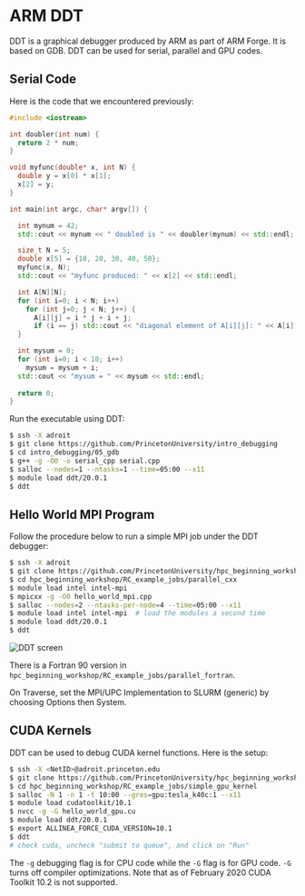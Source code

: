 # ARM DDT

DDT is a graphical debugger produced by ARM as part of ARM Forge. It is based on GDB. DDT can be used for serial, parallel and GPU codes.

## Serial Code

Here is the code that we encountered previously:

```c++
#include <iostream>

int doubler(int num) {
  return 2 * num;
}

void myfunc(double* x, int N) {
  double y = x[0] * x[1];
  x[2] = y;
}

int main(int argc, char* argv[]) {

  int mynum = 42;
  std::cout << mynum << " doubled is " << doubler(mynum) << std::endl;

  size_t N = 5;
  double x[5] = {10, 20, 30, 40, 50};
  myfunc(x, N);
  std::cout << "myfunc produced: " << x[2] << std::endl;

  int A[N][N];
  for (int i=0; i < N; i++)
    for (int j=0; j < N; j++) {
      A[i][j] = i * j + i + j;
      if (i == j) std::cout << "diagonal element of A[i][j]: " << A[i][j] << std::endl;
  }

  int mysum = 0;
  for (int i=0; i < 10; i++)
    mysum = mysum + i;
  std::cout << "mysum = " << mysum << std::endl;
 
  return 0;
}
```

Run the executable using DDT:

```bash
$ ssh -X adroit
$ git clone https://github.com/PrincetonUniversity/intro_debugging
$ cd intro_debugging/05_gdb
$ g++ -g -O0 -o serial_cpp serial.cpp
$ salloc --nodes=1 --ntasks=1 --time=05:00 --x11
$ module load ddt/20.0.1
$ ddt
```

## Hello World MPI Program

Follow the procedure below to run a simple MPI job under the DDT debugger:

```bash
$ ssh -X adroit
$ git clone https://github.com/PrincetonUniversity/hpc_beginning_workshop
$ cd hpc_beginning_workshop/RC_example_jobs/parallel_cxx
$ module load intel intel-mpi
$ mpicxx -g -O0 hello_world_mpi.cpp
$ salloc --nodes=2 --ntasks-per-node=4 --time=05:00 --x11
$ module load intel intel-mpi  # load the modules a second time
$ module load ddt/20.0.1
$ ddt
```

![DDT screen](https://tigress-web.princeton.edu/~jdh4/ddt_mpi_hello_world.png)

There is a Fortran 90 version in `hpc_beginning_workshop/RC_example_jobs/parallel_fortran`.

On Traverse, set the MPI/UPC Implementation to SLURM (generic) by choosing Options then System.

## CUDA Kernels

DDT can be used to debug CUDA kernel functions. Here is the setup:

```bash
$ ssh -X <NetID>@adroit.princeton.edu
$ git clone https://github.com/PrincetonUniversity/hpc_beginning_workshop
$ cd hpc_beginning_workshop/RC_example_jobs/simple_gpu_kernel
$ salloc -N 1 -n 1 -t 10:00 --gres=gpu:tesla_k40c:1 --x11
$ module load cudatoolkit/10.1
$ nvcc -g -G hello_world_gpu.cu
$ module load ddt/20.0.1
$ export ALLINEA_FORCE_CUDA_VERSION=10.1
$ ddt
# check cuda, uncheck "submit to queue", and click on "Run"
```

The `-g` debugging flag is for CPU code while the `-G` flag is for GPU code. `-G` turns off compiler optimizations. Note that as of February 2020 CUDA Toolkit 10.2 is not supported.
